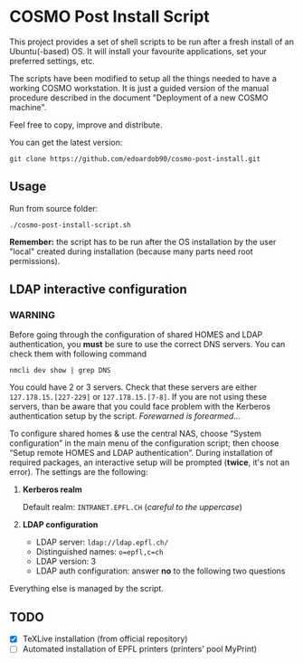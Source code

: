 COSMO Post Install Script
==========================

This project provides a set of shell scripts to be run after a fresh install of an Ubuntu(-based) OS. It will install your favourite applications, set your preferred settings, etc.

The scripts have been modified to setup all the things needed to have a working COSMO workstation. It is just a guided version of the manual procedure described in the document "Deployment of a new COSMO machine".

Feel free to copy, improve and distribute.

You can get the latest version:

    git clone https://github.com/edoardob90/cosmo-post-install.git


## Usage

Run from source folder:

```
./cosmo-post-install-script.sh
```

**Remember:** the script has to be run after the OS installation by the user "local" created during installation (because many parts need root permissions).

## LDAP interactive configuration

### WARNING

Before going through the configuration of shared HOMES and LDAP authentication, you **must** be sure to use the correct DNS servers. You can check them with following command

```
nmcli dev show | grep DNS
```
You could have 2 or 3 servers. Check that these servers are either `127.178.15.[227-229]` or `127.178.15.[7-8]`. If you are not using these servers, than be aware that you could face problem with the Kerberos authentication setup by the script. _Forewarned is forearmed..._


To configure shared homes & use the central NAS, choose “System configuration” in the main menu of the configuration script; then choose “Setup remote HOMES and LDAP authentication”.
During installation of required packages, an interactive setup will be prompted (**twice**, it's not an error). The settings are the following:

1. **Kerberos realm**

    Default realm: `INTRANET.EPFL.CH` (*careful to the uppercase*)

2. **LDAP configuration**

    - LDAP server: `ldap://ldap.epfl.ch/`
    - Distinguished names: `o=epfl,c=ch`
    - LDAP version: 3
    - LDAP auth configuration: answer **no** to the following two questions

Everything else is managed by the script.

## TODO
- [x] TeXLive installation (from official repository)
- [ ] Automated installation of EPFL printers (printers' pool MyPrint)
